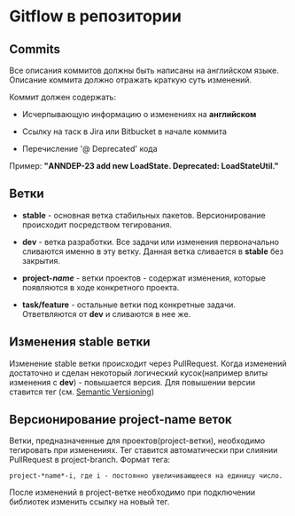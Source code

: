 # Gitflow в репозитории

## Commits

Все описания коммитов должны быть написаны на английском языке. Описание коммита должно отражать краткую суть изменений.

Коммит должен содержать:

- Исчерпывающую информацию о изменениях на **английском**

- Ссылку на таск в Jira или Bitbucket в начале коммита

- Перечисление '@ Deprecated' кода

Пример: **"ANNDEP-23 add new LoadState. Deprecated: LoadStateUtil."**

## Ветки

- **stable** - основная ветка стабильных пакетов. Версионирование происходит посредством тегирования. 

- **dev** - ветка разработки. Все задачи или изменения первоначально сливаются именно в эту ветку. Данная ветка сливается в **stable** без закрытия.

- **project-*name*** - ветки проектов - содержат изменения, которые появляются в ходе конкретного проекта.

- **task/feature** - остальные ветки под конкретные задачи. Ответвляются от **dev** и сливаются в нее же.

## Изменения stable ветки

Изменение stable ветки происходит через PullRequest.
Когда изменений достаточно и сделан некоторый логический кусок(например влиты изменения с **dev**) - 
повышается версия. Для повышении версии ставится тег (cм. [Semantic Versioning](https://semver.org))

## Версионирование project-name веток

Ветки, предназначенные для проектов(project-ветки), необходимо тегировать при изменениях. Тег ставится 
автоматически при слиянии PullRequest в project-branch.
Формат тега:
```
project-*name*-i, где i - постоянно увеличивающееся на единицу число.
```
После изменений в project-ветке необходимо при подключении библиотек изменить ссылку на новый тег.
